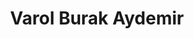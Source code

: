 ---
# Display name
title: Varol Burak Aydemir

# Username (this should match the folder name)
authors:
- aydemir_varol

# Is this the primary user of the site?
superuser: false

# Role/position
role: Bodyport

# Organizations/Affiliations
organizations:
- name: Georgia Institute of Technology
  url: ""

# Short bio (displayed in user profile at end of posts)
bio: ""

education:
  courses:
  - course: PhD in Electrical Engineering
    institution: Georgia Institute of Technology
    year: 2016-present
  - course: BS in Electrical Engineering
    institution: Georgia Institute of Technology
    year: 2016


# Social/Academic Networking
# For available icons, see: https://sourcethemes.com/academic/docs/page-builder/#icons
#   For an email link, use "fas" icon pack, "envelope" icon, and a link in the
#   form "mailto:your-email@example.com" or "#contact" for contact widget.

# Enter email to display Gravatar (if Gravatar enabled in Config)
email: ""

external_link: https://www.linkedin.com/in/varol-burak-aydemir-80013ba6

# Organizational groups that you belong to (for People widget)
#   Set this to `[]` or comment out if you are not using People widget.
user_groups:
- Alumni
weight: 0
---
